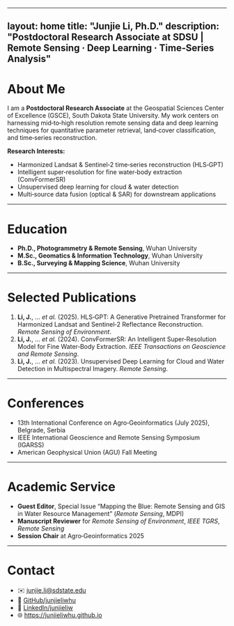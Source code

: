 
---
layout: home
title: "Junjie Li, Ph.D."
description: "Postdoctoral Research Associate at SDSU | Remote Sensing · Deep Learning · Time‑Series Analysis"
---

# About Me  
I am a **Postdoctoral Research Associate** at the Geospatial Sciences Center of Excellence (GSCE), South Dakota State University. My work centers on harnessing mid‑to‑high resolution remote sensing data and deep learning techniques for quantitative parameter retrieval, land‑cover classification, and time‑series reconstruction.

**Research Interests:**  
- Harmonized Landsat & Sentinel‑2 time‑series reconstruction (HLS‑GPT)  
- Intelligent super‑resolution for fine water‑body extraction (ConvFormerSR)  
- Unsupervised deep learning for cloud & water detection  
- Multi‑source data fusion (optical & SAR) for downstream applications  

---

# Education  
- **Ph.D., Photogrammetry & Remote Sensing**, Wuhan University  
- **M.Sc., Geomatics & Information Technology**, Wuhan University  
- **B.Sc., Surveying & Mapping Science**, Wuhan University  

---

# Selected Publications  
1. **Li, J.**, … _et al._ (2025). HLS‑GPT: A Generative Pretrained Transformer for Harmonized Landsat and Sentinel‑2 Reflectance Reconstruction. _Remote Sensing of Environment_.  
2. **Li, J.**, … _et al._ (2024). ConvFormerSR: An Intelligent Super‑Resolution Model for Fine Water‑Body Extraction. _IEEE Transactions on Geoscience and Remote Sensing_.  
3. **Li, J.**, … _et al._ (2023). Unsupervised Deep Learning for Cloud and Water Detection in Multispectral Imagery. _Remote Sensing_.  

---

# Conferences  
- 13th International Conference on Agro‑Geoinformatics (July 2025), Belgrade, Serbia  
- IEEE International Geoscience and Remote Sensing Symposium (IGARSS)  
- American Geophysical Union (AGU) Fall Meeting  

---

# Academic Service  
- **Guest Editor**, Special Issue “Mapping the Blue: Remote Sensing and GIS in Water Resource Management” (_Remote Sensing_, MDPI)  
- **Manuscript Reviewer** for _Remote Sensing of Environment_, _IEEE TGRS_, _Remote Sensing_  
- **Session Chair** at Agro‑Geoinformatics 2025  

---

# Contact  
- ✉️ junjie.li@sdstate.edu  
- 🔗 [GitHub/junjieliwhu](https://github.com/junjieliwhu)  
- 🔗 [LinkedIn/junjieliw](https://www.linkedin.com/in/junjieliwhu)  
- 🌐 https://junjieliwhu.github.io  

